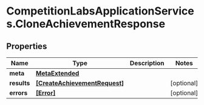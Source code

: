 # CompetitionLabsApplicationServices.CloneAchievementResponse

## Properties

Name | Type | Description | Notes
------------ | ------------- | ------------- | -------------
**meta** | [**MetaExtended**](MetaExtended.md) |  | 
**results** | [**[CreateAchievementRequest]**](CreateAchievementRequest.md) |  | [optional] 
**errors** | [**[Error]**](Error.md) |  | [optional] 


